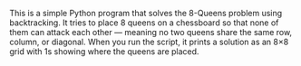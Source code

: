 This is a simple Python program that solves the 8-Queens problem using backtracking. It tries to place 8 queens on a chessboard so that none of them can attack each other — meaning no two queens share the same row, column, or diagonal. When you run the script, it prints a solution as an 8×8 grid with 1s showing where the queens are placed.
